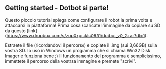 ## Getting started - Dotbot si parte! ##

Questo piccolo tutorial spiega come configurare il robot la prima volta e attaccarsi in piattaforma!
Prima cosa scaricate l'immagine da copiare su SD da questo [link] (https://www.dropbox.com/s/zop0xgrcklc0951/dotbot_v0_2.rar?dl=1).

Estraete il file (ricordandovi il percorso) e copiate il .img (sui 3,66GB) sulla vostra SD. Io uso in Windows un programma che si chiama Win32 Disk Imager e funziona bene ;) Il funzionamento del programma è semplicissimo, immettete il percorso della vostrsa immagine e premete "scrivi".
